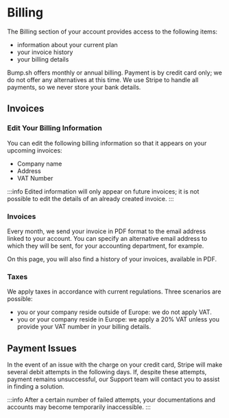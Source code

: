 # Billing

The Billing section of your account provides access to the following items:

- information about your current plan
- your invoice history
- your billing details

Bump.sh offers monthly or annual billing. Payment is by credit card only; we do not offer any alternatives at this time. We use Stripe to handle all payments, so we never store your bank details.

## Invoices

### Edit Your Billing Information

You can edit the following billing information so that it appears on your upcoming invoices:

- Company name
- Address
- VAT Number

:::info
Edited information will only appear on future invoices; it is not possible to edit the details of an already created invoice.
:::

### Invoices

Every month, we send your invoice in PDF format to the email address linked to your account. You can specify an alternative email address to which they will be sent, for your accounting department, for example.

On this page, you will also find a history of your invoices, available in PDF.

### Taxes

We apply taxes in accordance with current regulations. Three scenarios are possible:

- you or your company reside outside of Europe: we do not apply VAT.
- you or your company reside in Europe: we apply a 20% VAT unless you provide your VAT number in your billing details.

## Payment Issues

In the event of an issue with the charge on your credit card, Stripe will make several debit attempts in the following days. If, despite these attempts, payment remains unsuccessful, our Support team will contact you to assist in finding a solution.

:::info
After a certain number of failed attempts, your documentations and accounts may become temporarily inaccessible.
:::
